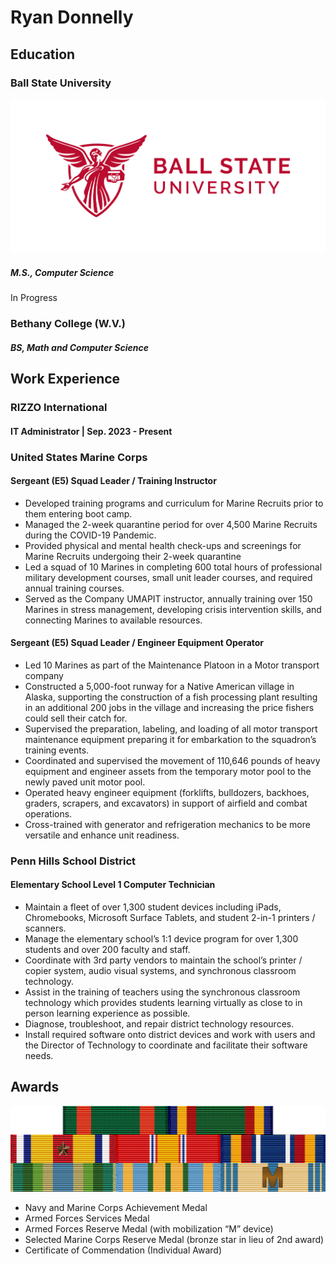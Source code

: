 # Ryan Donnelly
## Education
### Ball State University
![logo](images/BSU-logo-horiz-Red-RGB.png)
##### M.S., Computer Science
In Progress

### Bethany College (W.V.)
##### BS, Math and Computer Science
## Work Experience

### RIZZO International
#### IT Administrator | Sep. 2023 - Present






### United States Marine Corps
#### Sergeant (E5) Squad Leader / Training Instructor

- Developed training programs and curriculum for Marine Recruits prior to them entering boot camp.
- Managed the 2-week quarantine period for over 4,500 Marine Recruits during the COVID-19 Pandemic.
- Provided physical and mental health check-ups and screenings for Marine Recruits undergoing their 2-week quarantine
- Led a squad of 10 Marines in completing 600 total hours of professional military development courses, small unit leader courses, and required annual training courses.
- Served as the Company UMAPIT instructor, annually training over 150 Marines in stress management, developing crisis intervention skills, and connecting Marines to available resources.

#### Sergeant (E5) Squad Leader / Engineer Equipment Operator

- Led 10 Marines as part of the Maintenance Platoon in a Motor transport company
- Constructed a 5,000-foot runway for a Native American village in Alaska, supporting the construction of a fish processing plant resulting in an additional 200 jobs in the village and increasing the price fishers could sell their catch for.
- Supervised the preparation, labeling, and loading of all motor transport maintenance equipment preparing it for embarkation to the squadron’s training events.
- Coordinated and supervised the movement of 110,646 pounds of heavy equipment and engineer assets from the temporary motor pool to the newly paved unit motor pool.
- Operated heavy engineer equipment (forklifts, bulldozers, backhoes, graders, scrapers, and excavators) in support of airfield and combat operations.
- Cross-trained with generator and refrigeration mechanics to be more versatile and enhance unit readiness.

### Penn Hills School District
#### Elementary School Level 1 Computer Technician
- Maintain a fleet of over 1,300 student devices including iPads, Chromebooks, Microsoft Surface Tablets, and student 2-in-1 printers / scanners.
- Manage the elementary school’s 1:1 device program for over 1,300 students and over 200 faculty and staff.
- Coordinate with 3rd party vendors to maintain the school’s printer / copier system, audio visual systems, and synchronous classroom technology.
- Assist in the training of teachers using the synchronous classroom technology which provides students learning virtually as close to in person learning experience as possible.
- Diagnose, troubleshoot, and repair district technology resources.
- Install required software onto district devices and work with users and the Director of Technology to coordinate and facilitate their software needs.

## Awards
![ribbons](images/usmc_rack.png)
- Navy and Marine Corps Achievement Medal
- Armed Forces Services Medal
- Armed Forces Reserve Medal (with mobilization “M” device)
- Selected Marine Corps Reserve Medal (bronze star in lieu of 2nd award)
- Certificate of Commendation (Individual Award)

